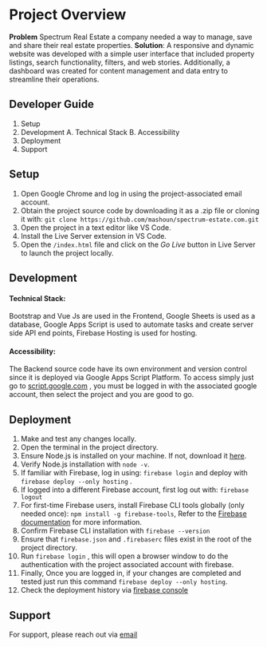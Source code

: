 # Project Overview
**Problem**
Spectrum Real Estate a company needed a way to manage, save and share their real estate properties.
**Solution**:
A responsive and dynamic website was developed with a simple user interface that included property listings, search functionality, filters, and web stories. Additionally, a dashboard was created for content management and data entry to streamline their operations.

## Developer Guide
1. Setup
2. Development
	A. Technical Stack
	B. Accessibility
3. Deployment
4. Support

## Setup
1. Open Google Chrome and log in using the project-associated email account.
2. Obtain the project source code by downloading it as a .zip file or cloning it with: `git clone https://github.com/mashoun/spectrum-estate.com.git`
3. Open the project in a text editor like VS Code.
4. Install the Live Server extension in VS Code.
5. Open the `/index.html` file and click on the _Go Live_ button in Live Server to launch the project locally.

## Development

#### Technical Stack:
Bootstrap and Vue Js are used in the Frontend, Google Sheets is used as a database, Google Apps Script is used to automate tasks and create server side API end points, Firebase Hosting is used for hosting.

#### Accessibility: 
The Backend source code have its own environment and version control since it is deployed via Google Apps Script Platform. To access simply just go to [script.google.com](https://script.google.com) , you must be logged in with the associated google account, then select the project and you are good to go.

## Deployment
1. Make and test any changes locally.
2. Open the terminal in the project directory.
3. Ensure Node.js is installed on your machine. If not, download it [here](https://nodejs.org/en).
4. Verify Node.js installation with `node -v`.
5. If familiar with Firebase, log in using: `firebase login` and deploy with `firebase deploy --only hosting` .
6. If logged into a different Firebase account, first log out with: `firebase logout`
7. For first-time Firebase users, install Firebase CLI tools globally (only needed once): `npm install -g firebase-tools`, Refer to the [Firebase documentation](https://firebase.google.com/docs/reference) for more information.
8. Confirm Firebase CLI installation with `firebase --version`
9. Ensure that `firebase.json` and `.firebaserc` files exist in the root of the project directory.
11. Run `firebase login` , this will open a browser window to do the authentication with the project associated account with firebase.
12. Finally, Once you are logged in, if your changes are completed and tested just run this command `firebase deploy --only hosting`.
13. Check the deployment history via [firebase console](https://console.firebase.google.com/)

## Support
For support, please reach out via [email](mailto:mashoun.dev@gmail.com)
